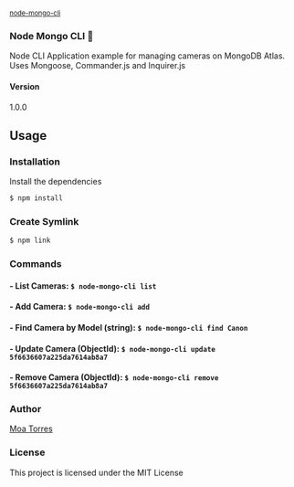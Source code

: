 <sub>[node-mongo-cli](https://github.com/moatorres/node-mongo-cli)</sub>

### Node Mongo CLI 📡 

Node CLI Application example for managing cameras on MongoDB Atlas. Uses Mongoose, Commander.js and Inquirer.js


#### Version
1.0.0

## Usage

### Installation

Install the dependencies

```sh
$ npm install
```

### Create Symlink

```sh
$ npm link
```

### Commands

#### - List Cameras: `$ node-mongo-cli list`

#### - Add Camera: `$ node-mongo-cli add`

#### - Find Camera by Model (string): `$ node-mongo-cli find Canon`

#### - Update Camera (ObjectId): `$ node-mongo-cli update 5f6636607a225da7614ab8a7`

#### - Remove Camera (ObjectId): `$ node-mongo-cli remove 5f6636607a225da7614ab8a7`

### Author

[Moa Torres](https://www.github.com/moatorres)

### License

This project is licensed under the MIT License
